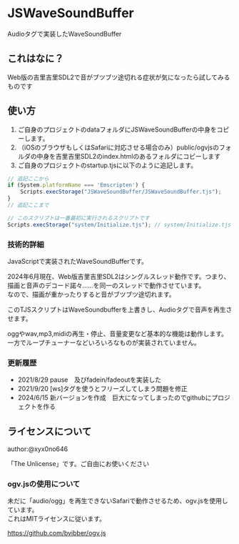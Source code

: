 # JSWaveSoundBuffer

Audioタグで実装したWaveSoundBuffer

## これはなに？

Web版の吉里吉里SDL2で音がブツブツ途切れる症状が気になったら試してみるものです

## 使い方

1. ご自身のプロジェクトのdataフォルダにJSWaveSoundBufferの中身をコピーします。
2. （iOSのブラウザもしくはSafariに対応させる場合のみ）public/ogvjsのフォルダの中身を吉里吉里SDL2のindex.htmlのあるフォルダにコピーします
3. ご自身のプロジェクトのstartup.tjsに以下のように追記します。

```js
// 追記ここから
if (System.platformName === 'Emscripten') {
	Scripts.execStorage("JSWaveSoundBuffer/JSWaveSoundBuffer.tjs");
}
// 追記ここまで

// このスクリプトは一番最初に実行されるスクリプトです
Scripts.execStorage("system/Initialize.tjs"); // system/Initialize.tjs を実行
```

### 技術的詳細

JavaScriptで実装されたWaveSoundBufferです。

2024年6月現在、Web版吉里吉里SDL2はシングルスレッド動作です。つまり、描画と音声のデコード諾々……を同一のスレッドで動作させています。<br>
なので、描画が重かったりすると音がブツブツ途切れます。

このTJSスクリプトはWaveSoundbufferを上書きし、Audioタグで音声を再生させます。
 
 oggやwav,mp3,midiの再生・停止、音量変更など基本的な機能は動作します。<br>
 一方でループチューナーなどいろいろなものが実装されていません。


 ### 更新履歴
 - 2021/8/29 pause　及びfadein/fadeoutを実装した
 - 2021/9/20 [ws]タグを使うとフリーズしてしまう問題を修正
 - 2024/6/15 新バージョンを作成　巨大になってしまったのでgithubにプロジェクトを作る
 
## ライセンスについて

author:@xyx0no646

「The Unlicense」です。ご自由にお使いください

### ogv.jsの使用について
未だに「audio/ogg」を再生できないSafariで動作させるため、ogv.jsを使用しています。<br>
これはMITライセンスに従います。

https://github.com/bvibber/ogv.js